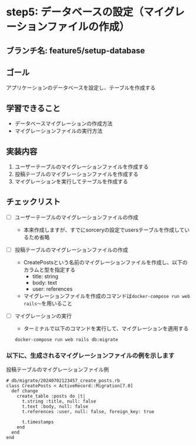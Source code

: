 # step5: データベースの設定（マイグレーションファイルの作成）

## ブランチ名: feature5/setup-database
    
## ゴール
    
アプリケーションのデータベースを設定し、テーブルを作成する
    
## 学習できること
    
- データベースマイグレーションの作成方法
- マイグレーションファイルの実行方法
    
## 実装内容
    
1. ユーザーテーブルのマイグレーションファイルを作成する
2. 投稿テーブルのマイグレーションファイルを作成する
3. マイグレーションを実行してテーブルを作成する
    
## チェックリスト
    
- [ ]  ユーザーテーブルのマイグレーションファイルの作成
    - 本来作成しますが、すでにsorceryの設定でusersテーブルを作成しているため省略
- [ ]  投稿テーブルのマイグレーションファイルの作成
    - CreatePostsという名前のマイグレーションファイルを作成し、以下のカラムと型を指定する
        - title: string
        - body: text
        - user: references
    - マイグレーションファイルを作成のコマンドは`docker-compose run web rails〜`を用いること

- [ ]  マイグレーションの実行
    - ターミナルで以下のコマンドを実行して、マイグレーションを適用する
    ```
    docker-compose run web rails db:migrate
    ```

### 以下に、生成されるマイグレーションファイルの例を示します

投稿テーブルのマイグレーションファイル例

```
# db/migrate/20240702123457_create_posts.rb
class CreatePosts < ActiveRecord::Migration[7.0]
  def change
    create_table :posts do |t|
      t.string :title, null: false
      t.text :body, null: false
      t.references :user, null: false, foreign_key: true

      t.timestamps
    end
  end
end
```